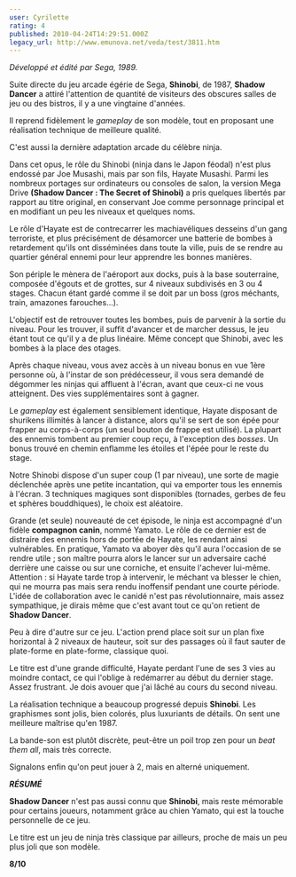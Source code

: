 ```yaml
---
user: Cyrilette
rating: 4
published: 2010-04-24T14:29:51.000Z
legacy_url: http://www.emunova.net/veda/test/3811.htm
---
```

_Développé et édité par Sega, 1989\._   

  

Suite directe du jeu arcade égérie de Sega, **Shinobi**, de 1987, **Shadow Dancer** a attiré l'attention de quantité de visiteurs des obscures salles de jeu ou des bistros, il y a une vingtaine d'années.  

Il reprend fidèlement le _gameplay_ de son modèle, tout en proposant une réalisation technique de meilleure qualité.  

C'est aussi la dernière adaptation arcade du célèbre ninja.  

  

Dans cet opus, le rôle du Shinobi (ninja dans le Japon féodal) n'est plus endossé par Joe Musashi, mais par son fils, Hayate Musashi. Parmi les nombreux portages sur ordinateurs ou consoles de salon, la version Mega Drive **(Shadow Dancer : The Secret of Shinobi)** a pris quelques libertés par rapport au titre original, en conservant Joe comme personnage principal et en modifiant un peu les niveaux et quelques noms.  

  

Le rôle d'Hayate est de contrecarrer les machiavéliques desseins d'un gang terroriste, et plus précisément de désamorcer une batterie de bombes à retardement qu'ils ont disséminées dans toute la ville, puis de se rendre au quartier général ennemi pour leur apprendre les bonnes manières.  

  

Son périple le mènera de l'aéroport aux docks, puis à la base souterraine, composée d'égouts et de grottes, sur 4 niveaux subdivisés en 3 ou 4 stages. Chacun étant gardé comme il se doit par un boss (gros méchants, train, amazones farouches...).  

L'objectif est de retrouver toutes les bombes, puis de parvenir à la sortie du niveau. Pour les trouver, il suffit d'avancer et de marcher dessus, le jeu étant tout ce qu'il y a de plus linéaire. Même concept que Shinobi, avec les bombes à la place des otages.  

  

Après chaque niveau, vous avez accès à un niveau bonus en vue 1ère personne où, à l'instar de son prédécesseur, il vous sera demandé de dégommer les ninjas qui affluent à l'écran, avant que ceux-ci ne vous atteignent. Des vies supplémentaires sont à gagner.  

  

Le _gameplay_ est également sensiblement identique, Hayate disposant de shurikens illimités à lancer à distance, alors qu'il se sert de son épée pour frapper au corps-à-corps (un seul bouton de frappe est utilisé). La plupart des ennemis tombent au premier coup reçu, à l'exception des _bosses_. Un bonus trouvé en chemin enflamme les étoiles et l'épée pour le reste du stage.  

Notre Shinobi dispose d'un super coup (1 par niveau), une sorte de magie déclenchée après une petite incantation, qui va emporter tous les ennemis à l'écran. 3 techniques magiques sont disponibles (tornades, gerbes de feu et sphères bouddhiques), le choix est aléatoire.  

  

Grande (et seule) nouveauté de cet épisode, le ninja est accompagné d'un fidèle **compagnon canin**, nommé Yamato. Le rôle de ce dernier est de distraire des ennemis hors de portée de Hayate, les rendant ainsi vulnérables. En pratique, Yamato va aboyer dès qu'il aura l'occasion de se rendre utile ; son maître pourra alors le lancer sur un adversaire caché derrière une caisse ou sur une corniche, et ensuite l'achever lui-même. Attention : si Hayate tarde trop à intervenir, le méchant va blesser le chien, qui ne mourra pas mais sera rendu inoffensif pendant une courte période. L'idée de collaboration avec le canidé n'est pas révolutionnaire, mais assez sympathique, je dirais même que c'est avant tout ce qu'on retient de **Shadow Dancer**.  

  

Peu à dire d'autre sur ce jeu. L'action prend place soit sur un plan fixe horizontal à 2 niveaux de hauteur, soit sur des passages où il faut sauter de plate-forme en plate-forme, classique quoi.  

  

Le titre est d'une grande difficulté, Hayate perdant l'une de ses 3 vies au moindre contact, ce qui l'oblige à redémarrer au début du dernier stage. Assez frustrant. Je dois avouer que j'ai lâché au cours du second niveau.  

  

La réalisation technique a beaucoup progressé depuis **Shinobi**. Les graphismes sont jolis, bien colorés, plus luxuriants de détails. On sent une meilleure maîtrise qu'en 1987\.  

La bande-son est plutôt discrète, peut-être un poil trop zen pour un _beat them all_, mais très correcte.  

  

Signalons enfin qu'on peut jouer à 2, mais en alterné uniquement.  

  

_**RÉSUMÉ**_  

**Shadow Dancer** n'est pas aussi connu que **Shinobi**, mais reste mémorable pour certains joueurs, notamment grâce au chien Yamato, qui est la touche personnelle de ce jeu.  

Le titre est un jeu de ninja très classique par ailleurs, proche de mais un peu plus joli que son modèle.  

  

**8/10**
